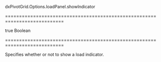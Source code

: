 <!--id-->dxPivotGrid.Options.loadPanel.showIndicator<!--/id-->
===========================================================================
<!--default-->true<!--/default-->
<!--type-->Boolean<!--/type-->
===========================================================================

<!--shortDescription-->
Specifies whether or not to show a load indicator.
<!--/shortDescription-->

<!--fullDescription-->

<!--/fullDescription-->